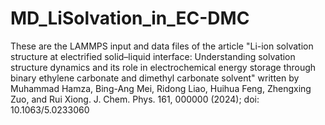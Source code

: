 # MD_LiSolvation_in_EC-DMC

These are the LAMMPS input and data files of the article "Li-ion solvation structure at electrified solid–liquid interface: Understanding solvation structure dynamics and its role in electrochemical energy storage through binary ethylene carbonate and dimethyl carbonate solvent" written by Muhammad Hamza, Bing-Ang Mei, Ridong Liao, Huihua Feng, Zhengxing Zuo, and Rui Xiong.
J. Chem. Phys. 161, 000000 (2024); doi: 10.1063/5.0233060

